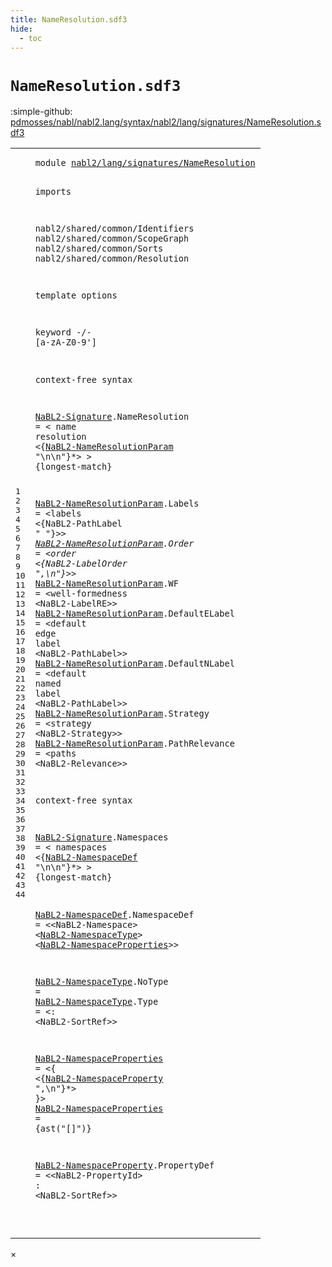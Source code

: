 ```yaml
---
title: NameResolution.sdf3
hide:
  - toc
---
```


# `NameResolution.sdf3`

:simple-github: [pdmosses/nabl/nabl2.lang/syntax/nabl2/lang/signatures/NameResolution.sdf3]

[pdmosses/nabl/nabl2.lang/syntax/nabl2/lang/signatures/NameResolution.sdf3]: https://github.com/pdmosses/nabl/blob/master/nabl2.lang/syntax/nabl2/lang/signatures/NameResolution.sdf3 "The source file on GitHub"

<div class="sdf3"><table class="highlighttable"><tbody><tr><td class="linenos"><div class="linenodiv"><pre><span></span>1
2
3
4
5
6
7
8
9
10
11
12
13
14
15
16
17
18
19
20
21
22
23
24
25
26
27
28
29
30
31
32
33
34
35
36
37
38
39
40
41
42
43
44
</pre></div></td>
<td class="code"><pre><code><span class="keyword">module</span> <a href="../Signature.sdf3/#nabl2/lang/signatures/NameResolution_8_3" id="nabl2/lang/signatures/NameResolution_1_8" title="Referenced at ../Signature.sdf3 line 8">nabl2/lang/signatures/NameResolution</a>

<span class="keyword">imports</span>

  <span title="External reference">nabl2/shared/common/Identifiers</span>
  <span title="External reference">nabl2/shared/common/ScopeGraph</span>
  <span title="External reference">nabl2/shared/common/Sorts</span>
  <span title="External reference">nabl2/shared/common/Resolution</span>

<span class="keyword">template options</span>

  <span class="keyword">keyword</span> -/- [<span class="cons_Regular">a</span>-<span class="cons_Regular">z</span><span class="cons_Regular">A</span>-<span class="cons_Regular">Z</span><span class="cons_Regular">0</span>-<span class="cons_Regular">9</span>\']

<span class="keyword">context-free syntax</span>

  <a href="../Signature.sdf3/#NaBL2-Signature_19_9" id="NaBL2-Signature_16_3" title="Referenced at ../Signature.sdf3 line 19">NaBL2-Signature</a>.<span class="cons_Constructor"><span id="NameResolution_16_19" title="Not referenced">NameResolution</span></span> = &lt;
    <span class="cons_String">name</span> <span class="cons_String">resolution</span>
      &lt;{<a href="#NaBL2-NameResolutionParam_21_3" id="NaBL2-NameResolutionParam_18_9" title="Defined at line 21, 22, 23, 24, 25, 26, 27">NaBL2-NameResolutionParam</a> <span class="cons_Lit">"\n\n"</span>}*&gt;
  &gt; {<span class="keyword">longest-match</span>}

  <a href="#NaBL2-NameResolutionParam_18_9" id="NaBL2-NameResolutionParam_21_3" title="Referenced at line 18">NaBL2-NameResolutionParam</a>.<span class="cons_Constructor"><span id="Labels_21_29" title="Not referenced">Labels</span></span>        = &lt;<span class="cons_String">labels</span> &lt;{<span title="External reference">NaBL2-PathLabel</span> <span class="cons_Lit">" "</span>}*&gt;&gt;
  <a href="#NaBL2-NameResolutionParam_18_9" id="NaBL2-NameResolutionParam_22_3" title="Referenced at line 18">NaBL2-NameResolutionParam</a>.<span class="cons_Constructor"><span id="Order_22_29" title="Not referenced">Order</span></span>         = &lt;<span class="cons_String">order</span> &lt;{<span title="External reference">NaBL2-LabelOrder</span> <span class="cons_Lit">",\n"</span>}*&gt;&gt;
  <a href="#NaBL2-NameResolutionParam_18_9" id="NaBL2-NameResolutionParam_23_3" title="Referenced at line 18">NaBL2-NameResolutionParam</a>.<span class="cons_Constructor"><span id="WF_23_29" title="Not referenced">WF</span></span>            = &lt;<span class="cons_String">well-formedness</span> &lt;<span title="External reference">NaBL2-LabelRE</span>&gt;&gt;
  <a href="#NaBL2-NameResolutionParam_18_9" id="NaBL2-NameResolutionParam_24_3" title="Referenced at line 18">NaBL2-NameResolutionParam</a>.<span class="cons_Constructor"><span id="DefaultELabel_24_29" title="Not referenced">DefaultELabel</span></span> = &lt;<span class="cons_String">default</span> <span class="cons_String">edge</span> <span class="cons_String">label</span> &lt;<span title="External reference">NaBL2-PathLabel</span>&gt;&gt;
  <a href="#NaBL2-NameResolutionParam_18_9" id="NaBL2-NameResolutionParam_25_3" title="Referenced at line 18">NaBL2-NameResolutionParam</a>.<span class="cons_Constructor"><span id="DefaultNLabel_25_29" title="Not referenced">DefaultNLabel</span></span> = &lt;<span class="cons_String">default</span> <span class="cons_String">named</span> <span class="cons_String">label</span> &lt;<span title="External reference">NaBL2-PathLabel</span>&gt;&gt;
  <a href="#NaBL2-NameResolutionParam_18_9" id="NaBL2-NameResolutionParam_26_3" title="Referenced at line 18">NaBL2-NameResolutionParam</a>.<span class="cons_Constructor"><span id="Strategy_26_29" title="Not referenced">Strategy</span></span>      = &lt;<span class="cons_String">strategy</span> &lt;<span title="External reference">NaBL2-Strategy</span>&gt;&gt;
  <a href="#NaBL2-NameResolutionParam_18_9" id="NaBL2-NameResolutionParam_27_3" title="Referenced at line 18">NaBL2-NameResolutionParam</a>.<span class="cons_Constructor"><span id="PathRelevance_27_29" title="Not referenced">PathRelevance</span></span> = &lt;<span class="cons_String">paths</span> &lt;<span title="External reference">NaBL2-Relevance</span>&gt;&gt;

<span class="keyword">context-free syntax</span>

  <a href="../Signature.sdf3/#NaBL2-Signature_19_9" id="NaBL2-Signature_31_3" title="Referenced at ../Signature.sdf3 line 19">NaBL2-Signature</a>.<span class="cons_Constructor"><span id="Namespaces_31_19" title="Not referenced">Namespaces</span></span> = &lt;
    <span class="cons_String">namespaces</span>
      &lt;{<a href="#NaBL2-NamespaceDef_36_3" id="NaBL2-NamespaceDef_33_9" title="Defined at line 36">NaBL2-NamespaceDef</a> <span class="cons_Lit">"\n\n"</span>}*&gt;
  &gt; {<span class="keyword">longest-match</span>}

  <a href="#NaBL2-NamespaceDef_33_9" id="NaBL2-NamespaceDef_36_3" title="Referenced at line 33">NaBL2-NamespaceDef</a>.<span class="cons_Constructor"><span id="NamespaceDef_36_22" title="Not referenced">NamespaceDef</span></span> = &lt;&lt;<span title="External reference">NaBL2-Namespace</span>&gt; &lt;<a href="#NaBL2-NamespaceType_38_3" id="NaBL2-NamespaceType_36_57" title="Defined at line 38, 39">NaBL2-NamespaceType</a>&gt; &lt;<a href="#NaBL2-NamespaceProperties_41_3" id="NaBL2-NamespaceProperties_36_79" title="Defined at line 41, 42">NaBL2-NamespaceProperties</a>&gt;&gt;

  <a href="#NaBL2-NamespaceType_36_57" id="NaBL2-NamespaceType_38_3" title="Referenced at line 36">NaBL2-NamespaceType</a>.<span class="cons_Constructor"><span id="NoType_38_23" title="Not referenced">NoType</span></span>  =
  <a href="#NaBL2-NamespaceType_36_57" id="NaBL2-NamespaceType_39_3" title="Referenced at line 36">NaBL2-NamespaceType</a>.<span class="cons_Constructor"><span id="Type_39_23" title="Not referenced">Type</span></span>    = &lt;<span class="cons_String">:</span> &lt;<span title="External reference">NaBL2-SortRef</span>&gt;&gt;

  <a href="#NaBL2-NamespaceProperties_36_79" id="NaBL2-NamespaceProperties_41_3" title="Referenced at line 36">NaBL2-NamespaceProperties</a> = &lt;<span class="cons_String">{</span> &lt;{<a href="#NaBL2-NamespaceProperty_44_3" id="NaBL2-NamespaceProperty_41_36" title="Defined at line 44">NaBL2-NamespaceProperty</a> <span class="cons_Lit">",\n"</span>}*&gt; <span class="cons_String">}</span>&gt;
  <a href="#NaBL2-NamespaceProperties_36_79" id="NaBL2-NamespaceProperties_42_3" title="Referenced at line 36">NaBL2-NamespaceProperties</a> = {<span class="cons_Unquoted">ast</span>(<span class="cons_Quoted">"[]"</span>)}
  
  <a href="#NaBL2-NamespaceProperty_41_36" id="NaBL2-NamespaceProperty_44_3" title="Referenced at line 41">NaBL2-NamespaceProperty</a>.<span class="cons_Constructor"><span id="PropertyDef_44_27" title="Not referenced">PropertyDef</span></span> = &lt;&lt;<span title="External reference">NaBL2-PropertyId</span>&gt; <span class="cons_String">:</span> &lt;<span title="External reference">NaBL2-SortRef</span>&gt;&gt;

</code></pre></td></tr></tbody></table></div>

<div id="modal">
  <div id="modal-content">
    <span id="modal-close">&times;</span>
    <h2 id="modal-h2"></h2>
    <p  id="modal-p"></p>
    <ul id="modal-ul"></ul>
  </div>
</div>
